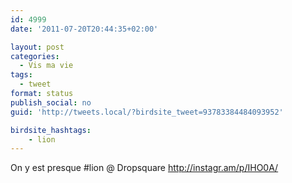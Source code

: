 ```yaml
---
id: 4999
date: '2011-07-20T20:44:35+02:00'

layout: post
categories:
  - Vis ma vie
tags:
  - tweet
format: status
publish_social: no
guid: 'http://tweets.local/?birdsite_tweet=93783384484093952'

birdsite_hashtags:
    - lion
---
```


On y est presque #lion @ Dropsquare http://instagr.am/p/IHO0A/
